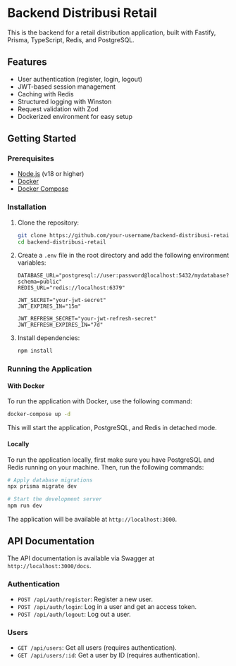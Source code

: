 # Backend Distribusi Retail

This is the backend for a retail distribution application, built with Fastify, Prisma, TypeScript, Redis, and PostgreSQL.

## Features

- User authentication (register, login, logout)
- JWT-based session management
- Caching with Redis
- Structured logging with Winston
- Request validation with Zod
- Dockerized environment for easy setup

## Getting Started

### Prerequisites

- [Node.js](https://nodejs.org/en/) (v18 or higher)
- [Docker](https://www.docker.com/)
- [Docker Compose](https://docs.docker.com/compose/)

### Installation

1. Clone the repository:
   ```bash
   git clone https://github.com/your-username/backend-distribusi-retail.git
   cd backend-distribusi-retail
   ```

2. Create a `.env` file in the root directory and add the following environment variables:
   ```
   DATABASE_URL="postgresql://user:password@localhost:5432/mydatabase?schema=public"
   REDIS_URL="redis://localhost:6379"

   JWT_SECRET="your-jwt-secret"
   JWT_EXPIRES_IN="15m"

   JWT_REFRESH_SECRET="your-jwt-refresh-secret"
   JWT_REFRESH_EXPIRES_IN="7d"
   ```

3. Install dependencies:
   ```bash
   npm install
   ```

### Running the Application

#### With Docker

To run the application with Docker, use the following command:

```bash
docker-compose up -d
```

This will start the application, PostgreSQL, and Redis in detached mode.

#### Locally

To run the application locally, first make sure you have PostgreSQL and Redis running on your machine. Then, run the following commands:

```bash
# Apply database migrations
npx prisma migrate dev

# Start the development server
npm run dev
```

The application will be available at `http://localhost:3000`.

## API Documentation

The API documentation is available via Swagger at `http://localhost:3000/docs`.

### Authentication

- `POST /api/auth/register`: Register a new user.
- `POST /api/auth/login`: Log in a user and get an access token.
- `POST /api/auth/logout`: Log out a user.

### Users

- `GET /api/users`: Get all users (requires authentication).
- `GET /api/users/:id`: Get a user by ID (requires authentication).
